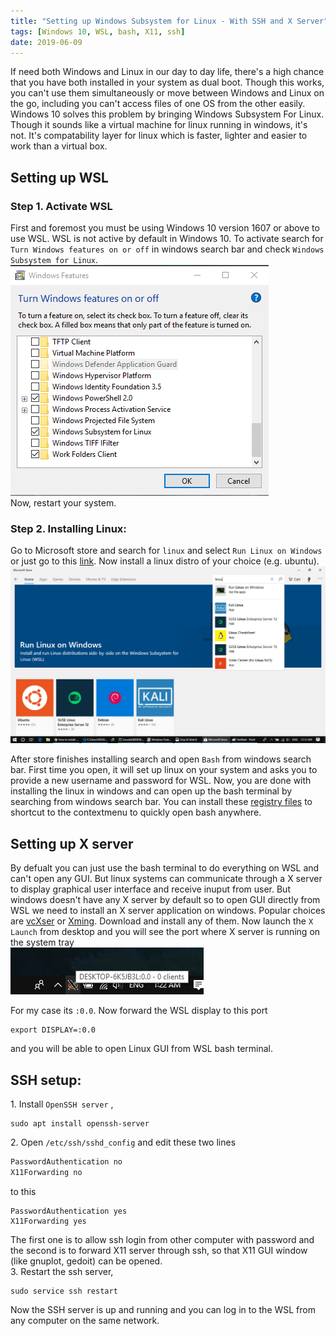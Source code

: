 ```yaml
---
title: "Setting up Windows Subsystem for Linux - With SSH and X Server"
tags: [Windows 10, WSL, bash, X11, ssh]
date: 2019-06-09
---
```



If need both Windows and Linux in our day to day life, there's a high chance that you have both installed in your system as dual boot. Though this works, you can't use them simultaneously or move between Windows and Linux on the go, including you can't access files of one OS from the other easily. Windows 10 solves this problem by  bringing Windows Subsystem For Linux. Though it sounds like a virtual machine for linux running in windows, it's not. It's compatability layer for linux which is faster, lighter and easier to work than a virtual box. 


## Setting up WSL
### Step 1. Activate WSL
First and foremost you must be using Windows 10 version 1607 or above to use WSL. WSL is not active by default in Windows 10. To activate search for `Turn Windows features on or off` in windows search bar and check `Windows Subsystem for Linux`.   
<img src='../images/wsl/features.png'>  
Now, restart your system.

### Step 2. Installing Linux:
Go to Microsoft store and search for `linux` and select `Run Linux on Windows` or just go to this [link](https://aka.ms/wslstore). Now install a linux distro of your choice (e.g. ubuntu).  
<img src='../images/wsl/linux.png'>  

After store finishes installing search and open `Bash` from windows search bar. First time you open, it will set up linux on your system and asks you to provide a new username and password for WSL. Now, you are done with installing the linux in windows and can open up the bash terminal by searching from windows search bar. You can install these [registry files](https://www.howtogeek.com/270810/how-to-quickly-launch-a-bash-shell-from-windows-10s-file-explorer/) to shortcut to the contextmenu to quickly open bash anywhere.



## Setting up X server
By defualt you can just use the bash terminal to do everything on WSL and can't open any GUI. But linux systems can communicate through a X server to display graphical user interface and receive inuput from user. But windows doesn't have any X server by default so to open GUI directly from WSL we need to install an X server application on windows. Popular choices are [vcXser](https://sourceforge.net/projects/vcxsrv/files/vcxsrv/1.19.6.0/) or [Xming](https://sourceforge.net/projects/xming/). Download and install any of them. Now launch the `X Launch` from desktop and you will see the port where X server is running on the system tray   
<img src='../images/wsl/xlaunch.png'>  

For my case its `:0.0`. Now forward the WSL display to this port 
```
export DISPLAY=:0.0
```
and you will be able to open Linux GUI from WSL bash terminal.



## SSH setup:
1\. Install `OpenSSH server` ,
```
sudo apt install openssh-server
```

2\. Open `/etc/ssh/sshd_config` and edit these two lines 
```bash
PasswordAuthentication no
X11Forwarding no
```
to this
```
PasswordAuthentication yes
X11Forwarding yes
```
The first one is to allow ssh login from other computer with password and the second is to forward X11 server through ssh, so that X11 GUI window (like gnuplot, gedoit) can be opened.  
3\. Restart the ssh server,
```
sudo service ssh restart
```
Now the SSH server is up and running and you can log in to the WSL from any computer on the same network.